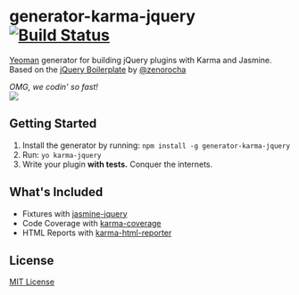 # generator-karma-jquery [![Build Status](https://secure.travis-ci.org/robdodson/generator-karma-jquery.png?branch=master)](https://travis-ci.org/robdodson/generator-karma-jquery)

[Yeoman][] generator for building jQuery plugins with Karma and Jasmine. Based on the [jQuery Boilerplate][] by [@zenorocha][]

*OMG, we codin' so fast!* <br>
![](http://media.giphy.com/media/9CffOPMLx0Hf2/giphy.gif)

[Yeoman]: http://yeoman.io
[jQuery Boilerplate]: https://github.com/jquery-boilerplate/generator-jquery-boilerplate
[@zenorocha]: https://github.com/zenorocha

## Getting Started

1. Install the generator by running: `npm install -g generator-karma-jquery`
2. Run: `yo karma-jquery`
3. Write your plugin **with tests.** Conquer the internets.

## What's Included

- Fixtures with [jasmine-jquery](https://github.com/velesin/jasmine-jquery)
- Code Coverage with [karma-coverage](https://github.com/karma-runner/karma-coverage)
- HTML Reports with [karma-html-reporter](https://github.com/dtabuenc/karma-html-reporter)

## License

[MIT License](http://en.wikipedia.org/wiki/MIT_License)
